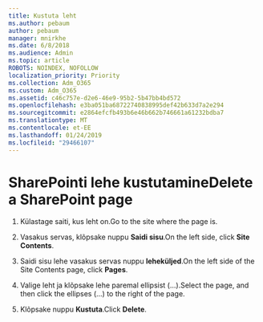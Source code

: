 ```yaml
---
title: Kustuta leht
ms.author: pebaum
author: pebaum
manager: mnirkhe
ms.date: 6/8/2018
ms.audience: Admin
ms.topic: article
ROBOTS: NOINDEX, NOFOLLOW
localization_priority: Priority
ms.collection: Adm_O365
ms.custom: Adm_O365
ms.assetid: c46c757e-d2e6-46e9-95b2-5b47bb4bd572
ms.openlocfilehash: e3ba051ba68722740838995def42b633d7a2e294
ms.sourcegitcommit: e2864efcfb493b6e46b662b746661a61232bdba7
ms.translationtype: MT
ms.contentlocale: et-EE
ms.lasthandoff: 01/24/2019
ms.locfileid: "29466107"
---
```

# <a name="delete-a-sharepoint-page"></a><span data-ttu-id="60909-102">SharePointi lehe kustutamine</span><span class="sxs-lookup"><span data-stu-id="60909-102">Delete a SharePoint page</span></span>

1. <span data-ttu-id="60909-103">Külastage saiti, kus leht on.</span><span class="sxs-lookup"><span data-stu-id="60909-103">Go to the site where the page is.</span></span>
    
2. <span data-ttu-id="60909-104">Vasakus servas, klõpsake nuppu **Saidi sisu**.</span><span class="sxs-lookup"><span data-stu-id="60909-104">On the left side, click **Site Contents**.</span></span>
    
3. <span data-ttu-id="60909-105">Saidi sisu lehe vasakus servas nuppu **leheküljed**.</span><span class="sxs-lookup"><span data-stu-id="60909-105">On the left side of the Site Contents page, click **Pages**.</span></span>
    
4. <span data-ttu-id="60909-106">Valige leht ja klõpsake lehe paremal ellipsist (...).</span><span class="sxs-lookup"><span data-stu-id="60909-106">Select the page, and then click the ellipses (...) to the right of the page.</span></span>
    
5. <span data-ttu-id="60909-107">Klõpsake nuppu **Kustuta**.</span><span class="sxs-lookup"><span data-stu-id="60909-107">Click **Delete**.</span></span>
    

